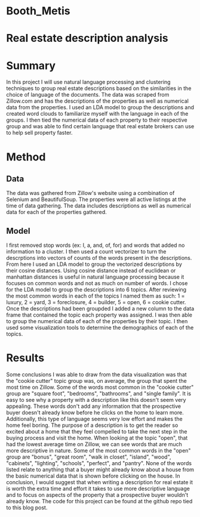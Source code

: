 # Booth_Metis

# Real estate description analysis

# Summary

In this project I will use natural language processing and clustering techniques to group real estate descriptions based on the similarities in the choice of language of the documents.  The data was scraped from Zillow.com and has the descriptions of the properties as well as numerical data from the properties.  I used an LDA model to group the descriptions and created word clouds to familiarize myself with the language in each of the groups.  I then tied the numerical data of each property to their respective group and was able to find certain language that real estate brokers can use to help sell property faster.

# Method

## Data 

The data was gathered from Zillow's website using a combination of Selenium and BeautifulSoup.  The properties were all active listings at the time of data gathering.  The data includes descriptions as well as numerical data for each of the properties gathered.  

## Model 

I first removed stop words (ex: I, a, and, of, for) and words that added no information to a cluster.  I then used a count vectorizer to turn the descrptions into vectors of counts of the words present in the descriptions.  From here I used an LDA model to group the vectorized descriptions by their cosine distances.  Using cosine distance instead of euclidean or manhattan distances is useful in natural language processing because it focuses on common words and not as much on number of words.  I chose for the LDA model to group the descriptions into 6 topics.  After reviewing the most common words in each of the topics I named them as such: 1 = luxury, 2 = yard, 3 = foreclosure, 4 = builder, 5 = open, 6 = cookie cutter. Once the descriptions had been groupded I added a new column to the data frame that contained the topic each property was assigned.  I was then able to group the numerical data of each of the properties by their topic.  I then used some visualization tools to determine the demographics of each of the topics.

# Results

Some conclusions I was able to draw from the data visualization was that the "cookie cutter" topic group was, on average, the group that spent the most time on Zillow.  Some of the words most common in the "cookie cutter" group are "square foot", "bedrooms", "bathrooms", and "single family".  It is easy to see why a property with a description like this doesn't seem very appealing.  These words don't add any information that the prospective buyer doesn't already know before he clicks on the home to learn more.  Additionally, this type of language seems very low effort and makes the home feel boring.  The purpose of a description is to get the reader so excited about a home that they feel compelled to take the next step in the buying process and visit the home.  When looking at the topic "open", that had the lowest average time on Zillow, we can see words that are much more descriptive in nature.  Some of the most common words in the "open" group are "bonus", "great room", "walk in closet", "island", "wood", "cabinets", "lighting", "schools", "perfect", and "pantry".  None of the words listed relate to anything that a buyer might already know about a house from the basic numerical data that is shown before clicking on the house.  In conclusion, I would suggest that when writing a description for real estate it is worth the extra time and effort it takes to use more descriptive language and to focus on aspects of the property that a prospective buyer wouldn't already know.  The code for this project can be found at the github repo tied to this blog post.
